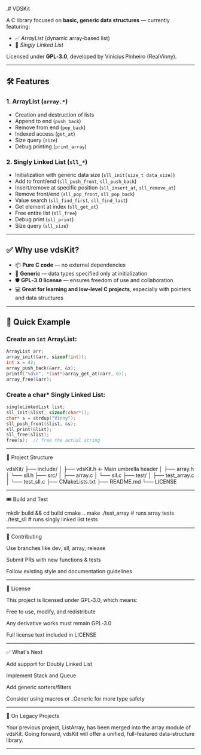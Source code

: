 .# VDSKit

A C library focused on **basic, generic data structures** — currently featuring:

- ✅ *ArrayList* (dynamic array-based list)  
- 🔗 *Singly Linked List*

Licensed under **GPL‑3.0**, developed by Vinicius Pinheiro (RealVinny).

---

## 🛠 Features

### 1. ArrayList (`array.*`)
- Creation and destruction of lists
- Append to end (`push_back`)
- Remove from end (`pop_back`)
- Indexed access (`get_at`)
- Size query (`size`)
- Debug printing (`print_array`)

### 2. Singly Linked List (`sll_*`)
- Initialization with generic data size (`sll_init(size_t data_size)`)
- Add to front/end (`sll_push_front`, `sll_push_back`)
- Insert/remove at specific position (`sll_insert_at`, `sll_remove_at`)
- Remove front/end (`sll_pop_front`, `sll_pop_back`)
- Value search (`sll_find_first`, `sll_find_last`)
- Get element at index (`sll_get_at`)
- Free entire list (`sll_free`)
- Debug print (`sll_print`)
- Size query (`sll_size`)

---

## ✅ Why use vdsKit?

- 📦 **Pure C code** — no external dependencies
- 🧩 **Generic** — data types specified only at initialization
- 🛡 **GPL‑3.0 license** — ensures freedom of use and collaboration
- 💻 **Great for learning and low-level C projects**, especially with pointers and data structures

---

## 🚀 Quick Example

### Create an `int` ArrayList:
```c
ArrayList arr;
array_init(&arr, sizeof(int));
int x = 42;
array_push_back(&arr, &x);
printf("%d\n", *(int*)array_get_at(&arr, 0));
array_free(&arr);

```

### Create a char* Singly Linked List:
```c
singleLinkedList list;
sll_init(&list, sizeof(char*));
char* s = strdup("Vinny");
sll_push_front(&list, &s);
sll_print(&list);
sll_free(&list);
free(s);  // free the actual string

```


---

🧱 Project Structure

vdsKit/
├── include/
│   ├── vdsKit.h      ← Main umbrella header
│   ├── array.h
│   └── sll.h
├── src/
│   ├── array.c
│   └── sll.c
├── test/
│   ├── test_array.c
│   └── test_sll.c
├── CMakeLists.txt
├── README.md
└── LICENSE

---

🎟 Build and Test

mkdir build && cd build
cmake ..
make
./test_array   # runs array tests
./test_sll     # runs singly linked list tests


---

🧩 Contributing

Use branches like dev, sll, array, release

Submit PRs with new functions & tests

Follow existing style and documentation guidelines



---

📝 License

This project is licensed under GPL‑3.0, which means:

Free to use, modify, and redistribute

Any derivative works must remain GPL‑3.0

Full license text included in LICENSE



---

✅ What's Next

Add support for Doubly Linked List

Implement Stack and Queue

Add generic sorters/filters

Consider using macros or _Generic for more type safety



---

🎯 On Legacy Projects

Your previous project, ListArray, has been merged into the array module of vdsKit. Going forward, vdsKit will offer a unified, full-featured data-structure library.

---
